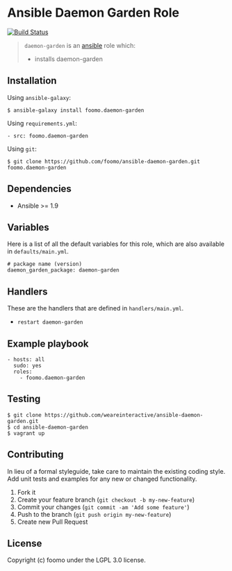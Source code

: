 # Ansible Daemon Garden Role

[![Build Status](https://travis-ci.org/foomo/ansible-role-daemon-garden.png?branch=master)](https://travis-ci.org/foomo/ansible-role-daemon-garden)

> `daemon-garden` is an [ansible](http://www.ansible.com) role which:
>
> * installs daemon-garden

## Installation

Using `ansible-galaxy`:

```
$ ansible-galaxy install foomo.daemon-garden
```

Using `requirements.yml`:

```
- src: foomo.daemon-garden
```

Using `git`:

```
$ git clone https://github.com/foomo/ansible-daemon-garden.git foomo.daemon-garden
```

## Dependencies

* Ansible >= 1.9

## Variables

Here is a list of all the default variables for this role, which are also available in `defaults/main.yml`.

```
# package name (version)
daemon_garden_package: daemon-garden
```

## Handlers

These are the handlers that are defined in `handlers/main.yml`.

* `restart daemon-garden`

## Example playbook

```
- hosts: all
  sudo: yes
  roles:
    - foomo.daemon-garden
```

## Testing

```
$ git clone https://github.com/weareinteractive/ansible-daemon-garden.git
$ cd ansible-daemon-garden
$ vagrant up
```

## Contributing
In lieu of a formal styleguide, take care to maintain the existing coding style. Add unit tests and examples for any new or changed functionality.

1. Fork it
2. Create your feature branch (`git checkout -b my-new-feature`)
3. Commit your changes (`git commit -am 'Add some feature'`)
4. Push to the branch (`git push origin my-new-feature`)
5. Create new Pull Request

## License
Copyright (c) foomo under the LGPL 3.0 license.
